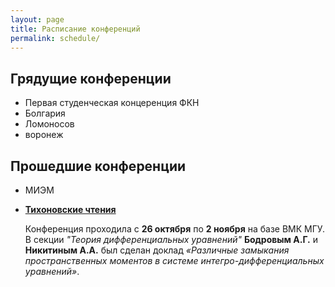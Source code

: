 ```yaml
---
layout: page
title: Расписание конференций
permalink: schedule/
---
```


## Грядущие конференции

+ Первая студенческая концеренция ФКН
+ Болгария
+ Ломоносов
+ воронеж

## Прошедшие конференции

+ МИЭМ
+ **[Тихоновские чтения](https://cs.msu.ru/tikhonov_readings2015)**

  Конференция проходила с **26 октября** по **2 ноября** на базе ВМК МГУ. В секции _"Теория дифференциальных уравнений"_ **Бодровым А.Г.** и **Никитиным А.А.** был сделан доклад _«Различные замыкания пространственных моментов в системе интегро-дифференциальных уравнений»_.
